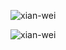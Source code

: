 <p align="left"> <img src="https://komarev.com/ghpvc/?username=xian-wei&label=Profile%20views&color=0e75b6&style=flat" alt="xian-wei" /> </p>
<p><img align="center" src="https://github-readme-streak-stats.herokuapp.com/?user=xian-wei&" alt="xian-wei" /></p>
